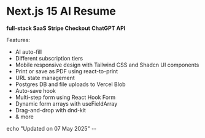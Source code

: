 # Next.js 15 AI Resume

**full-stack SaaS**
**Stripe Checkout**
**ChatGPT API**

Features:

- AI auto-fill
- Different subscription tiers
- Mobile responsive design with Tailwind CSS and Shadcn UI components
- Print or save as PDF using react-to-print
- URL state management
- Postgres DB and file uploads to Vercel Blob
- Auto-save hook
- Multi-step form using React Hook Form
- Dynamic form arrays with useFieldArray
- Drag-and-drop with dnd-kit
- & more


echo "Updated on 07 May 2025" --